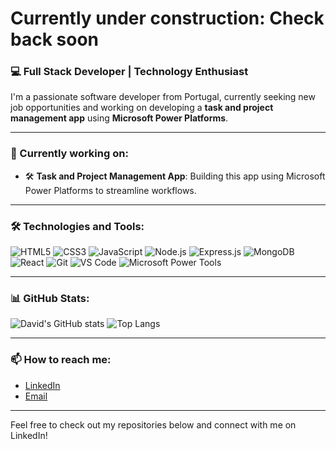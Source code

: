 # Currently under construction: Check back soon 



### 💻 Full Stack Developer | Technology Enthusiast

I'm a passionate software developer from Portugal, currently seeking new job opportunities and working on developing a **task and project management app** using **Microsoft Power Platforms**.

---

### 🔭 Currently working on:
- 🛠️ **Task and Project Management App**: Building this app using Microsoft Power Platforms to streamline workflows.

---

### 🛠️ Technologies and Tools:
![HTML5](https://img.shields.io/badge/-HTML5-000?&logo=HTML5)
![CSS3](https://img.shields.io/badge/-CSS3-000?&logo=CSS3)
![JavaScript](https://img.shields.io/badge/-JavaScript-000?&logo=JavaScript)
![Node.js](https://img.shields.io/badge/-Node.js-000?&logo=Node.js)
![Express.js](https://img.shields.io/badge/-Express.js-000?&logo=Express)
![MongoDB](https://img.shields.io/badge/-MongoDB-000?&logo=MongoDB)
![React](https://img.shields.io/badge/-React-000?&logo=React)
![Git](https://img.shields.io/badge/-Git-000?&logo=Git)
![VS Code](https://img.shields.io/badge/-VS%20Code-000?&logo=Visual%20Studio%20Code)
![Microsoft Power Tools](https://img.shields.io/badge/-Microsoft%20Power%20Tools-000?&logo=Microsoft)

---

### 📊 GitHub Stats:
![David's GitHub stats](https://github-readme-stats.vercel.app/api?username=DTRV95&show_icons=true&theme=radical)
![Top Langs](https://github-readme-stats.vercel.app/api/top-langs/?username=DTRV95&layout=compact&theme=radical)

---

### 📫 How to reach me:
- [LinkedIn](https://www.linkedin.com/in/david-vilaverde/)
- [Email](mailto:davidvilaverde@hotmail.com)

---

Feel free to check out my repositories below and connect with me on LinkedIn!
